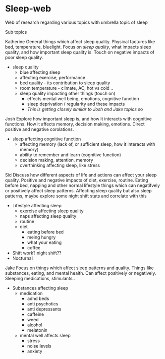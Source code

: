 

# Sleep-web
Web of research regarding various topics with umbrella topic of sleep

Sub topics

Katherine
General things which affect sleep quality.  Physical factures like bed, temperature, bluelight. Focus on *sleep quality*, what impacts sleep quality, and how important sleep quality is.  Touch on negative impacts of poor sleep quality.
- sleep quality 
    - blue affecting sleep
    - affecting exercise, performance
    - bed quality - its contribution to sleep quality
    - room temperature - climate, AC, hot vs cold ..
    - sleep quality impacting other things (touch on)
        - effects mental well being, emotions, cognitive function
        - sleep deprivation / regularity and these impacts
        - *This is getting closely similar to Josh and Jake topics* so 
     
Josh
Explore how important sleep is, and how it interacts with cognitive functions.  How it affects memory, decision making, emotions.  Direct positive and negative corolations.
- sleep affecting cognitive function
    - affecting memory (lack of, or sufficient sleep, how it interacts with memory)
    - ability to remember and learn (cognitive function)
    - decision making, attention, memory
    - overthinking affecting sleep, like stress

Sid
Discuss how different aspects of life and actions can affect your sleep quality.  Positive and negative impacts of diet, exercise, routine.  Eating before bed, napping and other normal lifestyle things which can negatifvely or positively affect sleep patterns.  Affecting sleep quality but also sleep patterns, maybe explore some night shift stats and correlate with this
- Lifestyle affecting sleep
    - exercise affecting sleep quality
    - naps affecting sleep quality
    - routine
    - diet
        - eating before bed
        - meing hungry
        - what your eating
        - coffee
- Shift work? night shift??
- Nocturnal

Jake
Focus on things which affect sleep patterns and quality. Things like substances, eating, and mental health.  Can affect positively or negatively.  Sleeping medications, stimulants..
- Substances affecting sleep
    - medication
        - adhd beds
        - anti psychotics
        - anti depressants
        - caffeine
        - weed
        - alcohol
        - melatonin
    - mental well affects sleep
        - stress
        - noise levels
        - anxiety

